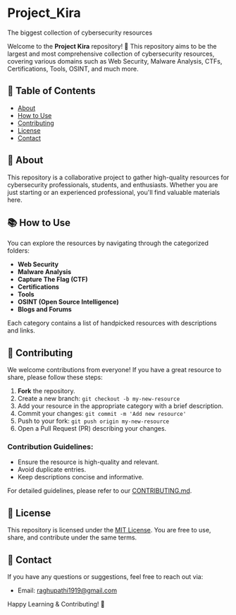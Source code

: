 # Project_Kira
The biggest collection of cybersecurity resources


Welcome to the **Project Kira** repository! 🚀 This repository aims to be the largest and most comprehensive collection of cybersecurity resources, covering various domains such as Web Security, Malware Analysis, CTFs, Certifications, Tools, OSINT, and much more.

## 📖 Table of Contents
- [About](#About)
- [How to Use](#how-to-use)
- [Contributing](#contributing)
- [License](#license)
- [Contact](#contact)

## 📌 About
This repository is a collaborative project to gather high-quality resources for cybersecurity professionals, students, and enthusiasts. Whether you are just starting or an experienced professional, you'll find valuable materials here.

## 📚 How to Use
You can explore the resources by navigating through the categorized folders:

- **Web Security**
- **Malware Analysis**
- **Capture The Flag (CTF)**
- **Certifications**
- **Tools**
- **OSINT (Open Source Intelligence)**
- **Blogs and Forums**

Each category contains a list of handpicked resources with descriptions and links.

## 🤝 Contributing
We welcome contributions from everyone! If you have a great resource to share, please follow these steps:

1. **Fork** the repository.
2. Create a new branch: `git checkout -b my-new-resource`
3. Add your resource in the appropriate category with a brief description.
4. Commit your changes: `git commit -m 'Add new resource'`
5. Push to your fork: `git push origin my-new-resource`
6. Open a Pull Request (PR) describing your changes.

### Contribution Guidelines:
- Ensure the resource is high-quality and relevant.
- Avoid duplicate entries.
- Keep descriptions concise and informative.

For detailed guidelines, please refer to our [CONTRIBUTING.md](./CONTRIBUTING.md).

## 📜 License
This repository is licensed under the [MIT License](./LICENSE). You are free to use, share, and contribute under the same terms.

## 📧 Contact
If you have any questions or suggestions, feel free to reach out via:
- Email: [raghupathi1919@gmail.com](mailto:raghupathi1919@gmail.com)


Happy Learning & Contributing! 🎯


